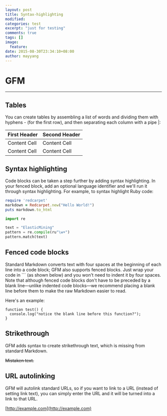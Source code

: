 ```yaml
---
layout: post
title: Syntax-highlighting
modified:
categories: test
excerpt: "just for testing"
comments: true
tags: []
image:
  feature:
date: 2015-08-30T23:34:10+08:00
author: mayyang
---
```



# GFM

------

## Tables

You can create tables by assembling a list of words and dividing them with hyphens - (for the first row), and then separating each column with a pipe |:

First Header  | Second Header
------------- | -------------
Content Cell  | Content Cell
Content Cell  | Content Cell

## Syntax highlighting

Code blocks can be taken a step further by adding syntax highlighting. In your fenced block, add an optional language identifier and we'll run it through syntax highlighting. For example, to syntax highlight Ruby code:

~~~ruby
require 'redcarpet'
markdown = Redcarpet.new("Hello World!")
puts markdown.to_html
~~~

~~~python
import re

text = "ElasticMining"
pattern = re.compile(ru"\w+")
pattern.match(text)
~~~



## Fenced code blocks

Standard Markdown converts text with four spaces at the beginning of each line into a code block; GFM also supports fenced blocks. Just wrap your code in ``` (as shown below) and you won't need to indent it by four spaces. Note that although fenced code blocks don't have to be preceded by a blank line—unlike indented code blocks—we recommend placing a blank line before them to make the raw Markdown easier to read.

Here's an example:

```
function test() {
  console.log("notice the blank line before this function?");
}
```

## Strikethrough

GFM adds syntax to create strikethrough text, which is missing from standard Markdown.

~~Mistaken text.~~

## URL autolinking

GFM will autolink standard URLs, so if you want to link to a URL (instead of setting link text), you can simply enter the URL and it will be turned into a link to that URL.

[http://example.com](http://example.com)





